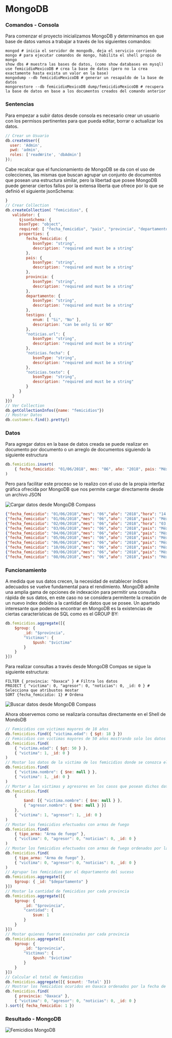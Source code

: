 # MongoDB
### Comandos - Consola
Para comenzar el proyecto inicializamos MongoDB y determinamos en que base de datos vamos a trabajar a través de los siguientes comandos:
```shell
mongod # inicia el servidor de mongodb, deja el servicio corriendo
mongo # para ejecutar comandos de mongo, habilita el shell propio de mongo
show dbs # muestra las bases de datos, (como show databases en mysql)
use femicidioMexicoDB # crea la base de datos (pero no la crea exactamente hasta exista un valor en la base)
mongodump --db femicidioMexicoDB # generar un resapaldo de la base de datos 
mongorestore --db femicidioMexicoDB dump/femicidioMexicoDB # recupera la base de datos en base a los documentos creados del comando anterior
```
### Sentencias
Para empezar a subir datos desde consola es necesario crear un usuario con los permisos pertinentes para que pueda editar, borrar o actualizar los datos.
```javascript
// Crear un Usuario
db.createUser({
  user: 'Admin',
  pwd: 'admin',
  roles: ['readWrite', 'dbAdmin']
});

```
Cabe recalcar que el funcionamiento de MongoDB se da con el uso de colecciones, las mismas que buscan agrupar un conjunto de documentos que posean una estructura similar, pero la libertad que posee MongoDB puede generar ciertos fallos por la extensa liberta que ofrece por lo que se definió el siguiente jsonSchema:
```javascript
}
// Crear Collection
db.createCollection( "femicidios", { 
   validator: { 
      $jsonSchema: { 
      bsonType: "object", 
      required: [ "fecha_femicidio", "pais", "provincia", "departamento", "noticias.url", "noticias.fecha", "noticias.texto"], 
      properties: { 
         fecha_femicidio: { 
            bsonType: "string", 
            description: "required and must be a string" 
         }, 
         pais: { 
            bsonType: "string", 
            description: "required and must be a string" 
         },
         provincia: {
            bsonType: "string", 
            description: "required and must be a string"
         },
         departamento: {
            bsonType: "string", 
            description: "required and must be a string" 
         },
         testigos: {
            enum: [ "Si", "No" ],
            description: "can be only Si or NO" 
         },
         "noticias.url": {
            bsonType: "string", 
            description: "required and must be a string" 
         },
         "noticias.fecha": {
            bsonType: "string", 
            description: "required and must be a string" 
         },
         "noticias.texto": {
            bsonType: "string", 
            description: "required and must be a string" 
         }
      }
   }
}})
// Ver Collection
db.getCollectionInfos({name: "femicidios"})
// Mostrar Datos
db.customers.find().pretty()
```

### Datos
Para agregar datos en la base de datos creada se puede realizar en documento por documento o un arreglo de documentos siguiendo la siguiente estructura
```javascript
db.femicidios.insert(
    { fecha_femicidio: "01/06/2018", mes: "06", año: "2018", pais: "México", departamento: "Tlajomulco de Zúñiga", provincia: "Jalisco", circunstancias: "Presentó un impacto de bala a la altura del pómulo izquierdo y otro en la espalda", causa_muerte: "Herida de bala", tipo_arma: "Arma de fuego", noticias: { url: "http://www.ntrguadalajara.com/post.php?id_nota=100169", fecha: "17/01/2019", texto: "Asesinan a otra mujer en Tlajomulco", autor: "Ezequiel Cruz", categoria: "Policiaca" } }
)
```
Pero para facilitar este proceso se lo realizo con el uso de la propia interfaz gráfica ofrecida por MongoDB que nos permite cargar directamente desde un archivo JSON

<img src="https://raw.githubusercontent.com/jahurtadod/femisidios-db/master/mongo/datos.PNG"
     alt="Cargar datos desde MongoDB Compass"/>

```JSON
{"fecha_femicidio": "01/06/2018","mes": "06","año": "2018","hora": "14:00","pais": "México","lugar": "Buena Vista de la Salud","departamento": "Chilpancingo de los Bravo","provincia": "Guerrero","circunstancias": "Fue herida a balazos por su pareja sentimental en el interior de su domicilio","victima": {"nombre": "Lambertina","apellidos": "Jiménez Ramírez","nacionalidad": "Mexicana"},"agresor": {"nombre": "Aníbal Ignacio","apellidos": "Valente","situación": "Profugos"},"causa_muerte": "Herida de bala","relacion": "Conyugue","estado_caso": "Investigación","tipo_arma": "Arma de fuego","noticias": {"url": "http://redesdelsur.com.mx/2016/index.php/seguridad-y-justicias/35967-mujer-fue-asesinada-a-balazos-por-su-pareja-en-buena-vista-de-la-salud","fecha": "17/01/2019","texto": "Mujer fue asesinada a balazos por su pareja en Buena Vista de la Salud","categoria": "Seguridad y Justicia"}}
{"fecha_femicidio": "01/06/2018","mes": "06","año": "2018","pais": "México","departamento": "Tlajomulco de Zúñiga","provincia": "Jalisco","circunstancias": "Presentó un impacto de bala a la altura del pómulo izquierdo y otro en la espalda","causa_muerte": "Herida de bala","tipo_arma": "Arma de fuego","noticias": {"url": "http://www.ntrguadalajara.com/post.php?id_nota=100169","fecha": "17/01/2019","texto": "Asesinan a otra mujer en Tlajomulco","autor": "Ezequiel Cruz","categoria": "Policiaca"}}
{"fecha_femicidio": "02/06/2018","mes": "06","año": "2018","hora": "03:00","pais": "México","lugar": "Centro de Juchitán","departamento": "Juchitán","provincia": "Oaxaca","circunstancias": "Un grupo armado abrió fuego contra los tres cuando salían del establecimiento","victima": {"nombre": "Pamela","apellidos": "Terán","nacionalidad": "Mexicana"},"agresor": {"nombre": "Juan","apellidos": "Terán","situación": "Profugos"},"causa_muerte": "Herida de bala","relacion": "Padre","tipo_arma": "Arma de fuego","noticias": [{"url": "https://www.huffingtonpost.com.mx/2018/06/02/asesinan-a-candidata-en-juchitan-oaxaca_a_23449331/","fecha": "17/01/2019","texto": "Asesinan a candidata del PRI en Juchitán, Oaxaca","autor": "Guillermina Ortiz Cortez","categoria": "Política"}, {"url": "https://www.nvinoticias.com/nota/93948/junto-con-la-candidata-concejal-pamela-teran-asesinan-la-jefa-de-comunicacion-de-la-sai","fecha": "17/01/2019","texto": "Triple asesinato en Juchitán, Oaxaca devela uso de recursos públicos en campañas del PRI","autor": "Nadia Altamirano"}]}
{"fecha_femicidio": "03/06/2018","mes": "06","año": "2018","pais": "México","lugar": "Bahía de Los Ángeles, el pequeño pueblo de menos de mil habitantes, ubicado a nueve horas de Tijuana.","departamento": "Ensenada","provincia": "Baja California","circunstancias": "Una pareja de ciudadanos americanos de la tercera edad fue asesinada a balazos para despojarlos de sus pertenencias, en especial de un yate.","victima": {"nacionalidad": "Estadounidense"},"causa_muerte": "Herida de bala","tipo_arma": "Arma de fuego","testigos":"Si","noticias": {"url": "https://www.elsoldetijuana.com.mx/policiaca/asesinan-a-pareja-en-bahia-de-los-angeles-1735998.html","fecha": "23/01/2019","texto": "Asesinan a pareja en Bahía de Los Ángeles","palabras_clave": "Pareja","autor": "Juan Miguel Hernández","categoria": "Policiaca"}}
{"fecha_femicidio": "04/06/2018","mes": "06","año": "2018","pais": "México","lugar": "Hotel Santa Fe","departamento": "Acuña","provincia": "Coahuila de Zaragoza","circunstancias": "Había sido ahorcada pero antes golpeada brutalmente.","victima": {"nombre": "Ángela Fernández","apellidos": "Hernández","edad": 60,"nacionalidad": "Mexicana"},"agresor": {"nombre": "Juan","situación": "Cumpliendo sentencia"},"causa_muerte": "Ahorcada","estado_caso": "Cerrado","sentencia": "Prisión","noticias": {"url": "http://www.elheraldodesaltillo.mx/2018/06/06/feminicida-es-vinculado-a-proceso/","fecha": "23/01/2019","texto": "Feminicida es vinculado a proceso","palabras_clave": "Coahuila"}}
{"fecha_femicidio": "05/06/2018","mes": "06","año": "2018","pais": "México","lugar": "En una casa de la colonia Amalia G. de Castillo Ledón de Ciudad Victoria.","departamento": "Victoria","provincia": "Tamaulipas","circunstancias": "Una mujer murió al ser apuñalada en varias ocasiones con un cuchillo","victima": {"nombre": "Irma","edad": 66},"causa_muerte": "Herida de arma blanca","relacion": "Nieto","tipo_arma": "Arma blanca","noticias": {"url": "http://www.hoytamaulipas.net/notas/344513/Asesina-a-punialadas-a-su-abuelita-en-Ciudad-Victoria.html","fecha": "23/01/2019","texto": "Asesina a puñaladas a su abuelita en Ciudad Victoria","autor": "Guadalupe Delgado"}}
{"fecha_femicidio": "06/06/2018","mes": "06","año": "2018","pais": "México","lugar": "Bosque del poblado de San Juan Tlacotenco","departamento": "Tepoztlán","provincia": "Morelos","circunstancias": "Quemada en más de 70% de su cuerpo fue encontrado el cuerpo de una mujer","victima": {"nombre": "Lesley","edad": 20,"nacionalidad": "Mexicana","ocupacion": "Estudiante de Odontología "},"noticias": {"url": "http://www.elgrafico.mx/morelos/07-06-2018/asesinan-una-mujer-y-luego-le-prenden-fuego-en-tepoztlan","fecha": "23/01/2019","texto": "Asesinan a una mujer y luego le prenden fuego, en Tepoztlán","palabras_clave": "Femicidio","autor": "Carlos de la Fuente"}}
{"fecha_femicidio": "10/06/2018","mes": "06","año": "2018","pais": "México","departamento": "San Juan Bautista Tuxtepec","provincia": "Oaxaca","circunstancias": "Una mujer que viajaba en una motocicleta fue asesinada.","victima": {"nombre": "Martina","apellidos": "López Pestaña","edad": 59},"causa_muerte": "Herida de bala","estado_caso": "Investigación","tipo_arma": "Arma de fuego","noticias": {"url": "https://www.nvinoticias.com/nota/94611/ejecutan-pareja-en-tuxtepec-oaxaca","fecha": "23/01/2019","texto": "Ejecutan a pareja en Tuxtepec, Oaxaca","autor": "Geovvanni H. González","categoria": "Roja"}}
{"fecha_femicidio": "09/06/2018","mes": "06","año": "2018","pais": "México","lugar": "Vía pública, en la prolongación Paseo de los Héroes de la colonia 20 de noviembre.","departamento": "Tijuana","provincia": "Baja California","circunstancias": "Fue declarada sin vida por paramédicos de la Cruz Roja, después de que fuera encontrada con lesiones en el cuello y huellas de golpes","victima": {"edad": 30},"causa_muerte": "Degollada","noticias": {"url": "https://www.elsoldetijuana.com.mx/policiaca/muere-mujer-tras-ser-degollada-1751792.html","fecha": "23/01/2019","texto": "Muere mujer tras ser degollada","autor": "Uriel Saucedo","categoria": "Policiaca"}}
{"fecha_femicidio": "08/06/2018","mes": "06","año": "2018","pais": "México","lugar": "En la colonia Lomas de San Juan, en la agencia de San Juan Chapultepec, conurbada a la capital de Oaxaca.","departamento": "Oaxaca de Juárez","provincia": "Oaxaca","circunstancias": "El ataque lo ejecutaron dos hombres que viajaban en una motocicleta que dispararon contra la mujer que quedó muerta al interior de la camioneta.","victima": {"nombre": "Claudia Mercedes","apellidos": "Gómez Méndez","edad": 34, "ocupacion": "Ingeniera Civil"},"causa_muerte": "Herida de bala","tipo_arma": "Arma de fuego","noticias": {"url": "https://www.nvinoticias.com/nota/94398/otro-feminicidio-en-oaxaca-ejecutan-mujer-en-san-juan-chapultepec","fecha": "23/01/2019","texto": "Otro feminicidio en Oaxaca; ejecutan a mujer en San Juan Chapultepec","autor": "Tomás Martínez","categoria": "Roja"}}

```
### Funcionamiento
A medida que sus datos crecen, la necesidad de establecer índices adecuados se vuelve fundamental para el rendimiento. MongoDB admite una amplia gama de opciones de indexación para permitir una consulta rápida de sus datos, en este caso no se considera permitente la creación de un nuevo índex debido a la cantidad de datos que se posee.
Un apartado interesante que podemos encontrar en MongoDB es la existencias de ciertas características de SQL como es el GROUP BY:

```javascript
db.femicidios.aggregate([{
    $group: {
        _id: "$provincia",
        "Victimas": {
            $push: "$victima"
        }
    }
}])
```
Para realizar consultas a través desde MongoDB Compas se sigue la siguiente estructura:
```shell
FILTER { provincia: "Oaxaca" } # Filtra los datos 
PROJECT { "victima": 0, "agresor": 0, "noticias": 0, _id: 0 } # Selecciona que atribustos mostar
SORT {fecha_femicidio: 1} # Ordena
```
<img src="https://raw.githubusercontent.com/jahurtadod/femisidios-db/master/mongo/busqueda.PNG"
     alt="Buscar datos desde MongoDB Compass"/>

Ahora observemos como se realizaría consultas directamente en el Shell de MondoDB
```javascript
// Femicidios con victimas mayores de 18 años
db.femicidios.find({ "victima.edad": { $gt: 18 } })
// Femicidios con victimas mayores de 50 años mostrando solo los datos de la victima
db.femicidios.find(
    { "victima.edad": { $gt: 50 } },
    { "victima": 1, _id: 0 }
)
// Mostar los datos de la victima de los femicidios donde se conozca el nombre de las victimas
db.femicidios.find(
    { "victima.nombre": { $ne: null } },
    { "victima": 1, _id: 0 }
)
// Mortar a las victimas y agresores en los casos que posean dichos datos
db.femicidios.find(
    {
        $and: [{ "victima.nombre": { $ne: null } },
        { "agresor.nombre": { $ne: null } }]
    },
    { "victima": 1, "agresor": 1, _id: 0 }
)
// Mostar los femicidios efectuados con armas de fuego
db.femicidios.find(
    { tipo_arma: "Arma de fuego" },
    { "victima": 0, "agresor": 0, "noticias": 0, _id: 0 }
)
// Mostar los femicidios efectuados con armas de fuego ordenados por la fecha
db.femicidios.find(
    { tipo_arma: "Arma de fuego" },
    { "victima": 0, "agresor": 0, "noticias": 0, _id: 0 }
)
// Agrupar los femicidios por el departamento del suceso
db.femicidios.aggregate([{
    $group: { _id: "$departamento" }
}])
// Mostar la cantidad de femicidios por cada provincia
db.femicidios.aggregate([{
    $group: {
        _id: "$provincia",
        "cantidad": {
            $sum: 1
        }
    }
}])
// Mostar quienes fueron asesinadas por cada provincia
db.femicidios.aggregate([{
    $group: {
        _id: "$provincia",
        "Victimas": {
            $push: "$victima"
        }
    }
}])
// Calcular el total de femicidios
db.femicidios.aggregate([{ $count: 'Total' }])
// Mostrar los femicidios ocuridos en Oaxaca ordenados por la fecha de forma scedente
db.femicidios.find(
    { provincia: "Oaxaca" },
    { "victima": 0, "agresor": 0, "noticias": 0, _id: 0 }
).sort({ fecha_femicidio: 1 })
```
### Resultado - MongoDB
<img src="https://raw.githubusercontent.com/jahurtadod/femisidios-db/master/mongo/base.PNG"
     alt="Femicidios MongoDB"/>